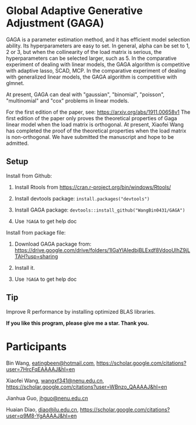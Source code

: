 # Global Adaptive Generative Adjustment (GAGA)

GAGA is a parameter estimation method, and it has efficient model selection ability. Its hyperparameters are easy to set. In general, alpha can be set to 1, 2 or 3, but when the collinearity of the load matrix is serious, the hyperparameters can be selected larger, such as 5. In the comparative experiment of dealing with linear models, the GAGA algorithm is competitive with adaptive lasso, SCAD, MCP. In the comparative experiment of dealing with generalized linear models, the GAGA algorithm is competitive with glmnet.

At present, GAGA can deal with "gaussian", "binomial", "poisson", "multinomial" and "cox" problems in linear models.

For the first edition of the paper, see: <https://arxiv.org/abs/1911.00658v1> The first edition of the paper only proves the theoretical properties of Gaga linear model when the load matrix is orthogonal. At present, Xiaofei Wang has completed the proof of the theoretical properties when the load matrix is non-orthogonal. We have submitted the manuscript and hope to be admitted.

## Setup

Install from Github:

1.  Install Rtools from <https://cran.r-project.org/bin/windows/Rtools/>

2.  Install devtools package: `install.packages("devtools")`

3.  Install GAGA package: `devtools::install_github("WangBin0431/GAGA")`

4.  Use `?GAGA` to get help doc

Install from package file:

1.  Download GAGA package from: <https://drive.google.com/drive/folders/1IGaYlAIedbjBLExdf8VdooUlhZ9jLTAH?usp=sharing>

2.  Install it.

3.  Use `?GAGA` to get help doc

## Tip

Improve R performance by installing optimized BLAS libraries.

**If you like this program, please give me a star. Thank you.**

# Participants

Bin Wang, eatingbeen@hotmail.com, <https://scholar.google.com/citations?user=7HrcFqEAAAAJ&hl=en>

Xiaofei Wang, <wangxf341@nenu.edu.cn>, <https://scholar.google.com/citations?user=WBnzo_QAAAAJ&hl=en>

Jianhua Guo, jhguo@nenu.edu.cn

Huaian Diao, diao@jlu.edu.cn, <https://scholar.google.com/citations?user=p9M8-YgAAAAJ&hl=en>

